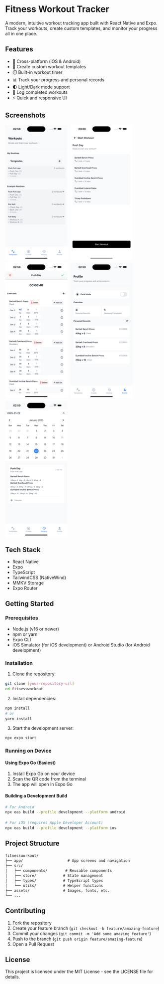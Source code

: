 # Fitness Workout Tracker

A modern, intuitive workout tracking app built with React Native and Expo. Track your workouts, create custom templates, and monitor your progress all in one place.

## Features

- 📱 Cross-platform (iOS & Android)
- 💪 Create custom workout templates
- ⏱️ Built-in workout timer
- 📊 Track your progress and personal records
- 🌓 Light/Dark mode support
- 📝 Log completed workouts
- ⚡ Quick and responsive UI

## Screenshots

<div style="display: flex; flex-wrap: wrap; gap: 10px;">
    <img src="screenshots/1.png" alt="Screenshot 1" width="200"/>
    <img src="screenshots/2.png" alt="Screenshot 2" width="200"/>
    <img src="screenshots/3.png" alt="Screenshot 3" width="200"/>
    <img src="screenshots/4.png" alt="Screenshot 4" width="200"/>
    <img src="screenshots/5.png" alt="Screenshot 5" width="200"/>
</div>

## Tech Stack

- React Native
- Expo
- TypeScript
- TailwindCSS (NativeWind)
- MMKV Storage
- Expo Router

## Getting Started

### Prerequisites

- Node.js (v16 or newer)
- npm or yarn
- Expo CLI
- iOS Simulator (for iOS development) or Android Studio (for Android development)

### Installation

1. Clone the repository:

```bash
git clone [your-repository-url]
cd fitnessworkout
```

2. Install dependencies:

```bash
npm install
# or
yarn install
```

3. Start the development server:

```bash
npx expo start
```

### Running on Device

#### Using Expo Go (Easiest)

1. Install Expo Go on your device
2. Scan the QR code from the terminal
3. The app will open in Expo Go

#### Building a Development Build

```bash
# For Android
npx eas build --profile development --platform android

# For iOS (requires Apple Developer Account)
npx eas build --profile development --platform ios
```

## Project Structure

```
fitnessworkout/
├── app/                    # App screens and navigation
├── src/
│   ├── components/        # Reusable components
│   ├── store/            # State management
│   ├── types/            # TypeScript types
│   └── utils/            # Helper functions
├── assets/               # Images, fonts, etc.
└── ...
```

## Contributing

1. Fork the repository
2. Create your feature branch (`git checkout -b feature/amazing-feature`)
3. Commit your changes (`git commit -m 'Add some amazing feature'`)
4. Push to the branch (`git push origin feature/amazing-feature`)
5. Open a Pull Request

## License

This project is licensed under the MIT License - see the LICENSE file for details.
